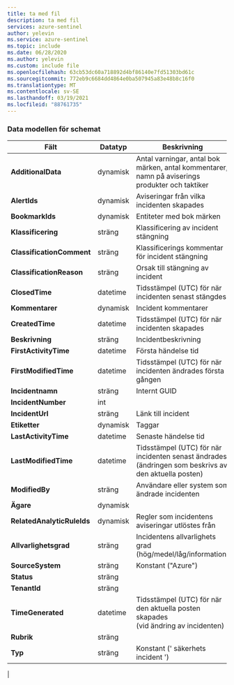 ```yaml
---
title: ta med fil
description: ta med fil
services: azure-sentinel
author: yelevin
ms.service: azure-sentinel
ms.topic: include
ms.date: 06/28/2020
ms.author: yelevin
ms.custom: include file
ms.openlocfilehash: 63cb53dc60a718892d4bf86140e7fd51303bd61c
ms.sourcegitcommit: 772eb9c6684dd4864e0ba507945a83e48b8c16f0
ms.translationtype: MT
ms.contentlocale: sv-SE
ms.lasthandoff: 03/19/2021
ms.locfileid: "88761735"
---
```

### <a name="the-data-model-of-the-schema"></a>Data modellen för schemat

| Fält | Datatyp | Beskrivning |
| ---- | ---- | ---- |
| **AdditionalData** | dynamisk | Antal varningar, antal bok märken, antal kommentarer, namn på aviserings produkter och taktiker |
| **AlertIds** | dynamisk | Aviseringar från vilka incidenten skapades |
| **BookmarkIds** | dynamisk | Entiteter med bok märken |
| **Klassificering** | sträng | Klassificering av incident stängning |
| **ClassificationComment** | sträng | Klassificerings kommentar för incident stängning |
| **ClassificationReason** | sträng | Orsak till stängning av incident |
| **ClosedTime** | datetime | Tidsstämpel (UTC) för när incidenten senast stängdes |
| **Kommentarer** | dynamisk | Incident kommentarer |
| **CreatedTime** | datetime | Tidsstämpel (UTC) för när incidenten skapades |
| **Beskrivning** | sträng | Incidentbeskrivning |
| **FirstActivityTime** | datetime | Första händelse tid |
| **FirstModifiedTime** | datetime | Tidsstämpel (UTC) för när incidenten ändrades första gången |
| **Incidentnamn** | sträng | Internt GUID |
| **IncidentNumber** | int |  |
| **IncidentUrl** | sträng | Länk till incident |
| **Etiketter** | dynamisk | Taggar |
| **LastActivityTime** | datetime | Senaste händelse tid |
| **LastModifiedTime** | datetime | Tidsstämpel (UTC) för när incidenten senast ändrades <br>(ändringen som beskrivs av den aktuella posten) |
| **ModifiedBy** | sträng | Användare eller system som ändrade incidenten |
| **Ägare** | dynamisk |  |
| **RelatedAnalyticRuleIds** | dynamisk | Regler som incidentens aviseringar utlöstes från |
| **Allvarlighetsgrad** | sträng | Incidentens allvarlighets grad (hög/medel/låg/information) |
| **SourceSystem** | sträng | Konstant ("Azure") |
| **Status** | sträng |  |
| **TenantId** | sträng |  |
| **TimeGenerated** | datetime | Tidsstämpel (UTC) för när den aktuella posten skapades <br>(vid ändring av incidenten) |
| **Rubrik** | sträng | 
| **Typ** | sträng | Konstant (' säkerhets incident ') |
|
